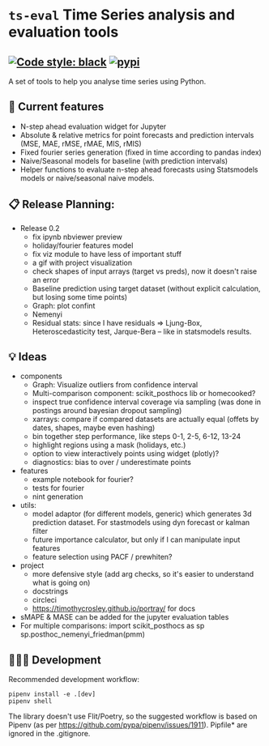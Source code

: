 # ```ts-eval``` Time Series analysis and evaluation tools

[![Code style: black](https://img.shields.io/badge/code%20style-black-000000.svg)](https://github.com/psf/black)
[![pypi](https://img.shields.io/pypi/v/ts-eval)](https://pypi.org/project/ts-eval/)
---
A set of tools to help you analyse time series using Python.

## 🧩 Current features

* N-step ahead evaluation widget for Jupyter
* Absolute & relative metrics for point forecasts and prediction intervals (MSE, MAE, rMSE, rMAE, MIS, rMIS)
* Fixed fourier series generation (fixed in time according to pandas index)
* Naive/Seasonal models for baseline (with prediction intervals)
* Helper functions to evaluate n-step ahead forecasts using Statsmodels models or naive/seasonal naive models.

## 📋 Release Planning:

* Release 0.2
  * fix ipynb nbviewer preview
  * holiday/fourier features model
  * fix viz module to have less of important stuff
  * a gif with project visualization
  * check shapes of input arrays (target vs preds), now it doesn't raise an error
  * Baseline prediction using target dataset (without explicit calculation, but losing some time points)
  * Graph: plot confint
  * Nemenyi
  * Residual stats: since I have residuals => Ljung-Box, Heteroscedasticity test, Jarque-Bera – like in statsmodels results.

## 💡 Ideas

* components
  * Graph: Visualize outliers from confidence interval
  * Multi-comparison component: scikit_posthocs lib or homecooked?
  * inspect true confidence interval coverage via sampling (was done in postings around bayesian dropout sampling)
  * xarrays: compare if compared datasets are actually equal (offets by dates, shapes, maybe even hashing)
  * bin together step performance, like steps 0-1, 2-5, 6-12, 13-24
  * highlight regions using a mask (holidays, etc.)
  * option to view interactively points using widget (plotly)?
  * diagnostics: bias to over / underestimate points
* features
  * example notebook for fourier?
  * tests for fourier
  * nint generation
* utils:
  * model adaptor (for different models, generic) which generates 3d prediction dataset. For stastmodels using dyn forecast or kalman filter
  * future importance calculator, but only if I can manipulate input features
  * feature selection using PACF / prewhiten?
* project
  * more defensive style (add arg checks, so it's easier to understand what is going on)
  * docstrings
  * circleci
  * https://timothycrosley.github.io/portray/ for docs
* sMAPE & MASE can be added for the jupyter evaluation tables
* For multiple comparisons:
    import scikit_posthocs as sp
    sp.posthoc_nemenyi_friedman(pmm)


## 🤹🏼‍♂️ Development

Recommended development workflow:
```
pipenv install -e .[dev]
pipenv shell
```
The library doesn't use Flit/Poetry, so the suggested workflow is based on Pipenv (as per https://github.com/pypa/pipenv/issues/1911).
Pipfile* are ignored in the .gitignore.
